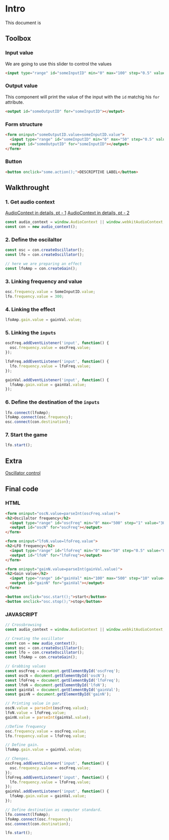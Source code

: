 # Intro
This document is 

## Toolbox
### Input value
We are going to use this slider to control the values 
```html
<input type="range" id="someInputID" min="0" max="100" step="0.5" value="50" />
```

### Output value
This component will print the value of the input with the `id` matchig his `for` attribute.
```html
<output id="someOutputID" for="someInputID"></output>
```

### Form structure

```html
<form oninput="someOutputID.value=someInputID.value">
  <input type="range" id="someInputID" min="0" max="50" step="0.5" value="0.5" />
  <output id="someOutputID" for="someInputID"></output>
</form>
```

### Button
```html
<button onclick="some.action();">DESCRIPTIVE LABEL</button>
```

## Walkthrought
### 1. Get audio context 
[AudioContext in details, pt - 1](https://developer.mozilla.org/en-US/docs/Web/API/AudioContext)
[AudioContext in details, pt - 2](https://developer.mozilla.org/en-US/docs/Web/API/BaseAudioContext)
```javascript
const audio_context = window.AudioContext || window.webkitAudioContext;
const con = new audio_context();
```

### 2. Define the oscilaltor

```javascript
const osc = con.createOscillator();
const lfo = con.createOscillator();

// here we are preparing an effect
const lfoAmp = con.createGain();
```

### 3. Linking frequency and value
```javascript
osc.frequency.value = SomeInputID.value;
lfo.frequency.value = 300;
```

### 4. Linking the effect 
```javascript
lfoAmp.gain.value = gainVal.value;
```

### 5. Linking the `inputs`
```javascript
oscFreq.addEventListener('input', function() {
  osc.frequency.value = oscFreq.value;
});

lfoFreq.addEventListener('input', function() {
  lfo.frequency.value = lfoFreq.value;
});

gainVal.addEventListener('input', function() {
  lfoAmp.gain.value = gainVal.value;
});
```

### 6. Define the destination of the `inputs`
```javascript
lfo.connect(lfoAmp);
lfoAmp.connect(osc.frequency);
osc.connect(con.destination);
```

### 7. Start the game
```javascript
lfo.start();
```

## Extra
[Oscillator control](https://developer.mozilla.org/en-US/docs/Web/API/OscillatorNode/type)

## Final code 
### HTML 
```html
<form oninput="oscN.value=parseInt(oscFreq.value)">
<h2>Oscilaltor frequency</h2>
  <input type="range" id="oscFreq" min="0" max="500" step="1" value="300"/>
  <output id="oscN" for="oscFreq"></output>
</form>

<form oninput="lfoN.value=lfoFreq.value">
<h2>LFO frequency</h2>
  <input type="range" id="lfoFreq" min="0" max="50" step="0.5" value="0.5" />
  <output id="lfoN" for="lfoFreq"></output>
</form>

<form oninput="gainN.value=parseInt(gainVal.value)">
<h2>Gain value</h2>
  <input type="range" id="gainVal" min="100" max="500" step="10" value="200"/>
  <output id="gainN" for="gainVal"></output>
</form>

<button onclick="osc.start();">start</button>
<button onclick="osc.stop();">stop</button>
```

### JAVASCRIPT
```javascript
// Crossbrowsing
const audio_context = window.AudioContext || window.webkitAudioContext;

// Creating the oscillator
const con = new audio_context();
const osc = con.createOscillator();
const lfo = con.createOscillator();
const lfoAmp = con.createGain();

// Grabbing values
const oscFreq = document.getElementById('oscFreq');
const oscN = document.getElementById('oscN');
const lfoFreq = document.getElementById('lfoFreq');
const lfoN = document.getElementById('lfoN');
const gainVal = document.getElementById('gainVal');
const gainN = document.getElementById('gainN');

// Printing value in par.
oscN.value = parseInt(oscFreq.value);
lfoN.value = lfoFreq.value;
gainN.value = parseInt(gainVal.value);

//Define frequency 
osc.frequency.value = oscFreq.value;
lfo.frequency.value = lfoFreq.value;

// Define gain. 
lfoAmp.gain.value = gainVal.value;

// Chenges.
oscFreq.addEventListener('input', function() {
  osc.frequency.value = oscFreq.value;
});
lfoFreq.addEventListener('input', function() {
  lfo.frequency.value = lfoFreq.value;
});
gainVal.addEventListener('input', function() {
  lfoAmp.gain.value = gainVal.value;
});

// Define destination as computer standard. 
lfo.connect(lfoAmp);
lfoAmp.connect(osc.frequency);
osc.connect(con.destination);

lfo.start();
```
